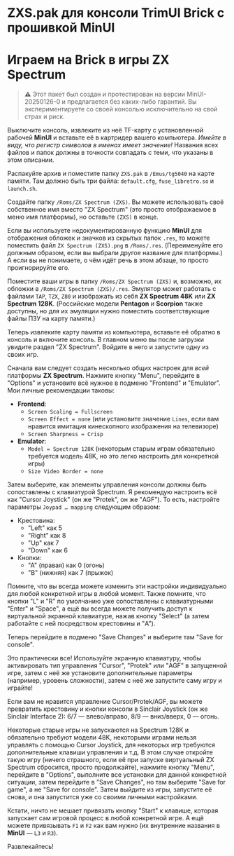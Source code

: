 # ZXS.pak для консоли TrimUI Brick с прошивкой MinUI

# Играем на Brick в игры ZX Spectrum

> ⚠️ Этот пакет был создан и протестирован на версии MinUI-20250126-0 и предлагается без каких-либо гарантий. Вы экспериментируете со своей консолью исключительно на свой страх и риск.

Выключите консоль, извлеките из неё TF-карту с установленной рабочей **MinUI** и вставьте её в картридер вашего компьютера. *Имейте в виду, что регистр символов в именах имеет значение!* Названия всех файлов и папок должны в точности совпадать с теми, что указаны в этом описании.

Распакуйте архив и поместите папку `ZXS.pak` в `/Emus/tg5040` на карте памяти. Там должно быть три файла: `default.cfg`, `fuse_libretro.so` и `launch.sh`.

Создайте папку `/Roms/ZX Spectrum (ZXS)`. Вы можете использовать своё собственное имя вместо "ZX Spectrum" (это просто отображаемое в меню имя платформы), но оставьте `(ZXS)` в конце.

Если вы используете недокументированную функцию **MinUI** для отображения обложек и значков из скрытых папок `.res`, то можете поместить файл `ZX Spectrum (ZXS).png` в `/Roms/.res`. (Переименуйте его должным образом, если вы выбрали другое название для платформы.) А если вы не понимаете, о чём идёт речь в этом абзаце, то просто проигнорируйте его.

Поместите ваши игры в папку `/Roms/ZX Spectrum (ZXS)` и, возможно, их обложки в `/Roms/ZX Spectrum (ZXS)/.res`. Эмулятор может работать с файлами `TAP`, `TZX`, `Z80` и изображать из себя **ZX Spectrum 48K** или **ZX Spectrum 128K**. (Российские модели **Pentagon** и **Scorpion** также доступны, но для их эмуляции нужно поместить соответствующие файлы ПЗУ на карту памяти.)

Теперь извлеките карту памяти из компьютера, вставьте её обратно в консоль и включите консоль. В главном меню вы после загрузки увидите раздел "ZX Spectrum". Войдите в него и запустите одну из своих игр.

Сначала вам следует создать несколько общих настроек для *всей* платформы **ZX Spectrum**. Нажмите кнопку "Menu", перейдите в "Options" и установите всё нужное в подменю "Frontend" и "Emulator". Мои личные рекомендации таковы:

- **Frontend**:
	- `Screen Scaling = Fullscreen`
	- `Screen Effect = none` (или установите значение `Lines`, если вам нравится имитация кинескопного изображения на телевизоре)
	- `Screen Sharpness = Crisp`
- **Emulator**:
	- `Model = Spectrum 128K` (некоторым старым играм обязательно требуется модель 48K, но это легко настроить для конкретной игры)
	- `Size Video Border = none`

Затем выберите, как элементы управления консоли должны быть сопоставлены с клавиатурой Spectrum. Я рекомендую настроить всё как "Cursor Joystick" (он же "Protek", он же "AGF"). То есть, настройте параметры `Joypad … mapping` следующим образом:

- Крестовина:
	- "Left" как 5
	- "Right" как 8
	- "Up" как 7
	- "Down" как 6
- Кнопки:
	- "A" (правая) как 0 (огонь)
	- "B" (нижняя) как 7 (прыжок)

Помните, что вы всегда можете изменить эти настройки индивидуально для любой конкретной игры в любой момент. Также помните, что кнопки "L" и "R" по умолчанию уже сопоставлены с клавиатурными "Enter" и "Space", а ещё вы всегда можете получить доступ к виртуальной экранной клавиатуре, нажав кнопку "Select" (а затем работайте с ней посредством крестовины и "A").

Теперь перейдите в подменю "Save Changes" и выберите там "Save for console".

Это практически все! Используйте экранную клавиатуру, чтобы активировать тип управления "Cursor", "Protek" или "AGF" в запущенной игре, затем с неё же установите дополнительные параметры (например, уровень сложности), затем с неё же запустите саму игру и играйте!

Если вам не нравится управление Cursor/Protek/AGF, вы можете превратить крестовину и кнопки консоли в Sinclair Joystick (он же Sinclair Interface 2): 6/7 — влево/вправо, 8/9 — вниз/вверх, 0 — огонь.

Некоторые старые игры не запускаются на Spectrum 128K и обязательно требуют модели 48K, некоторыми играми нельзя управлять с помощью Cursor Joystick, для некоторых игр требуются дополнительные клавиши управления и т.д. В этом случае откройте такую игру (ничего страшного, если её при запуске виртуальный ZX Spectrum сбросится, просто продолжайте), нажмите кнопку "Menu", перейдите в "Options", выполните все установки для данной конкретной ситуации, затем перейдите в "Save Changes", но там выберите "Save for game", а не "Save for console". Затем выйдите из игры, запустите её снова, и она запустится уже со своими личными настройками.

Кстати, ничто не мешает привязать кнопку "Start" к клавише, которая запускает сам игровой процесс в любой конкретной игре. А ещё можете привязывать `F1` и `F2` как вам нужно (их внутренние названия в **MinUI** — `L3` и `R3`).

Развлекайтесь!
